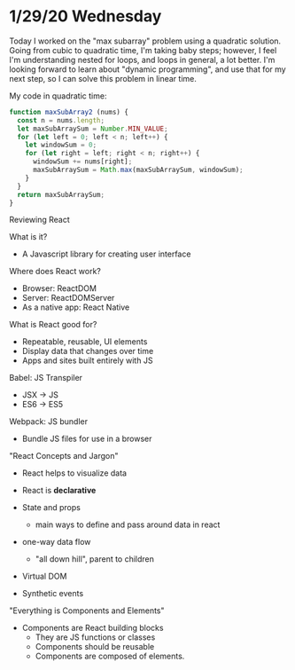 # 1/29/20 Wednesday 

Today I worked on the "max subarray" problem using a quadratic solution. Going from cubic to quadratic time, I'm taking baby steps; however, I feel I'm understanding nested for loops, and loops in general, a lot better. I'm looking forward to learn about "dynamic programming", and use that for my next step, so I can solve this problem in linear time. 

My code in quadratic time:
```js
function maxSubArray2 (nums) {
  const n = nums.length;
  let maxSubArraySum = Number.MIN_VALUE;
  for (let left = 0; left < n; left++) {
    let windowSum = 0;
    for (let right = left; right < n; right++) {
      windowSum += nums[right];
      maxSubArraySum = Math.max(maxSubArraySum, windowSum);
    }
  }
  return maxSubArraySum;
}
```

Reviewing React

What is it?
  - A Javascript library for creating user interface

Where does React work?
  - Browser: ReactDOM
  - Server: ReactDOMServer
  - As a native app: React Native 

What is React good for?
  - Repeatable, reusable, UI elements
  - Display data that changes over time 
  - Apps and sites built entirely with JS

Babel: JS Transpiler
  - JSX -> JS
  - ES6 -> ES5

Webpack: JS bundler
  - Bundle JS files for use in a browser 

"React Concepts and Jargon"
  - React helps to visualize data 
  - React is **declarative**

  - State and props 
    - main ways to define and pass around data in react
  - one-way data flow 
    - "all down hill", parent to children
  - Virtual DOM
  - Synthetic events 

"Everything is Components and Elements"
  - Components are React building blocks
    - They are JS functions or classes 
    - Components should be reusable
    - Components are composed of elements. 


